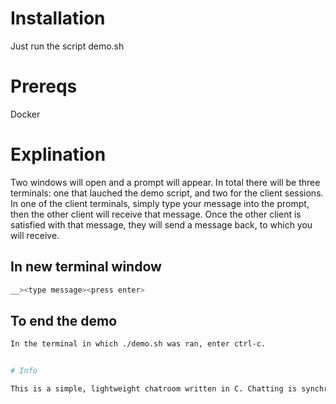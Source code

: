 # Installation

Just run the script demo.sh

# Prereqs

Docker

# Explination

Two windows will open and a prompt will appear. In total there will be three terminals: one that lauched the demo script, and two for the client sessions.\
In one of the client terminals, simply type your message into the prompt, then the other client will receive that message. 
Once the other client is satisfied with that message, they will send a message back, to which you will receive.

## In new terminal window

```bash
__><type message><press enter>
```

## To end the demo 

```bash
In the terminal in which ./demo.sh was ran, enter ctrl-c.


# Info

This is a simple, lightweight chatroom written in C. Chatting is synchronous, meaning that only one client can send a message at a time.
